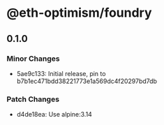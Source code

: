 # @eth-optimism/foundry

## 0.1.0
### Minor Changes

- 5ae9c133: Initial release, pin to b7b1ec471bdd38221773e1a569dc4f20297bd7db

### Patch Changes

- d4de18ea: Use alpine:3.14
